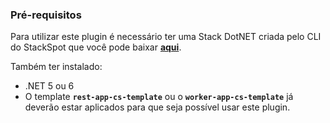 ### **Pré-requisitos**
Para utilizar este plugin é necessário ter uma Stack DotNET criada pelo CLI do StackSpot que você pode baixar [**aqui**](https://stackspot.com.br/).

Também ter instalado:  
- .NET 5 ou 6 
- O template **`rest-app-cs-template`** ou o **`worker-app-cs-template`** já deverão estar aplicados para que seja possível usar este plugin.
